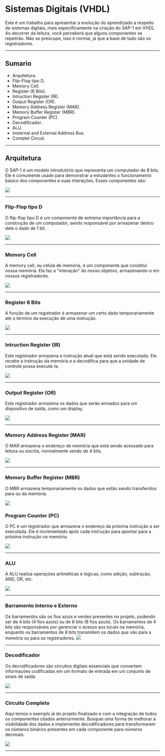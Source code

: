 # Sistemas Digitais (VHDL)

Este é um trabalho para apresentar a evolução do aprendizado a respeito de sistemas digitais, mais especificamente na criação do SAP-1 em VHDL. Ao decorrer da leitura, você perceberá que alguns componentes se repetirão. Não se preocupe, isso é normal, já que a base de tudo são os registradores.

<hr>

## Sumario 
- Arquitetura.
- Flip-Flop tipo D.
- Memory Cell.
- Register (8 Bits).
- Intruction Register (IR).
- Output Register (OR).
- Memory Address Register (MAR).
- Memory Buffer Register (MBR).
- Program Counter (PC).
- Decodificador.
- ALU.
- Insternal and External Address Bus.
- Complet Circuit.

<hr>

## Arquitetura

O SAP-1 é um modelo introdutório que representa um computador de 8 bits. Ele é comumente usado para demonstrar a estudantes o funcionamento básico dos componentes e suas interações. Esses componentes são:

![](assets/arctetura%20sap.png)

<hr>

### Flip-Flop tipo D
O flip-flop tipo D é um componente de extrema importância para a construção de um computador, sendo responsável por armazenar dentro dele o dado de 1 bit.

![](assets/flip%20flop%20D.png)

<hr>

### Memory Cell
A memory cell, ou célula de memória, é um componente que constitui nossa memória. Ela faz a "interação" do nosso objetivo, armazenando-o em nossos registradores.

![](assets/celula%20memoria.png)

<hr>

### Register 8 Bits
A função de um registrador é armazenar um certo dado temporariamente até o término da execução de uma instrução.

![](assets/registrador%208%20bits.png)

<hr>

### Intruction Register (IR)
Este registrador armazena a instrução atual que está sendo executada. Ele recebe a instrução da memória e a decodifica para que a unidade de controle possa executá-la.

![](assets/registrador%208%20bits.png)

<hr>

### Output Register (OR)
Este registrador armazena os dados que serão enviados para um dispositivo de saída, como um display.

![](assets/registrador%208%20bits.png)

<hr>

### Memory Address Register (MAR)
O MAR armazena o endereço de memória que está sendo acessado para leitura ou escrita, normalmente sendo de 4 bits.

![](assets/memoria%20endereço.png)

<hr>

### Memory Buffer Register (MBR)
O MBR armazena temporariamente os dados que estão sendo transferidos para ou da memória.

![](assets/registrador%208%20bits.png)

### Program Counter (PC)
O PC é um registrador que armazena o endereço da próxima instrução a ser executada. Ele é incrementado após cada instrução para apontar para a próxima instrução na memória.

![](assets/contador%20de%20programa.png)

<hr>

### ALU
A ALU realiza operações aritméticas e lógicas, como adição, subtração, AND, OR, etc.

![](assets/ALU.png)

<hr>

### Barramento Interno e Externo
Os barramentos são os fios azuis e verdes presentes no projeto, podendo ser de 4 bits (4 fios azuis) ou de 8 bits (8 fios azuis). Os barramentos de 4 bits são responsáveis por gerenciar o acesso aos locais na memória, enquanto os barramentos de 8 bits transmitem os dados que vão para a memória ou para os registradores.
![](assets/circuito%20completo.png)

<hr>

### Decodificador
Os decodificadores são circuitos digitais essenciais que convertem informações codificadas em um formato de entrada em um conjunto de sinais de saída.

![](assets/decodificador.png)

<hr>

### Circuito Completo
Aqui temos o exemplo já do projeto finalizado e com a integração de todos os componentes citados anteriormente. Busquei uma forma de melhorar a visibilidade dos dados e implementei decodificadores para transformarem os números binários presentes em cada componente para números decimais.

![](assets/circuito%20completo.png)

<hr>